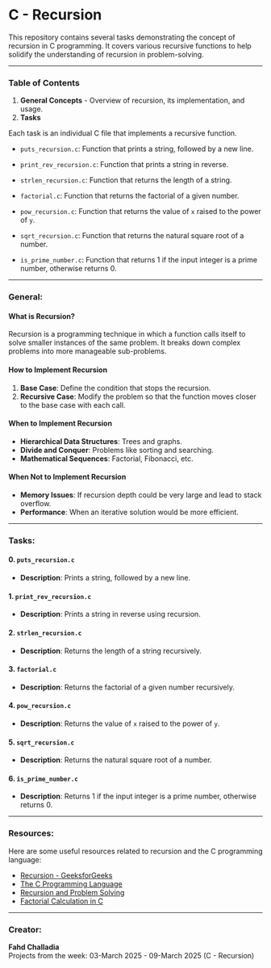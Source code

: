 # C - Recursion
This repository contains several tasks demonstrating the concept of recursion in C programming. It covers various recursive functions to help solidify the understanding of recursion in problem-solving.

---

### Table of Contents
1. **General Concepts** - Overview of recursion, its implementation, and usage.
2. **Tasks** 

Each task is an individual C file that implements a recursive function.

- `puts_recursion.c`: 
  Function that prints a string, followed by a new line.

- `print_rev_recursion.c`: 
  Function that prints a string in reverse.

- `strlen_recursion.c`: 
  Function that returns the length of a string.

- `factorial.c`: 
  Function that returns the factorial of a given number.

- `pow_recursion.c`: 
  Function that returns the value of `x` raised to the power of `y`.

- `sqrt_recursion.c`: 
  Function that returns the natural square root of a number.

- `is_prime_number.c`: 
  Function that returns 1 if the input integer is a prime number, otherwise returns 0.

---

### General:

#### What is Recursion?
Recursion is a programming technique in which a function calls itself to solve smaller instances of the same problem. It breaks down complex problems into more manageable sub-problems.

#### How to Implement Recursion
1. **Base Case**: Define the condition that stops the recursion.
2. **Recursive Case**: Modify the problem so that the function moves closer to the base case with each call.

#### When to Implement Recursion
- **Hierarchical Data Structures**: Trees and graphs.
- **Divide and Conquer**: Problems like sorting and searching.
- **Mathematical Sequences**: Factorial, Fibonacci, etc.

#### When Not to Implement Recursion
- **Memory Issues**: If recursion depth could be very large and lead to stack overflow.
- **Performance**: When an iterative solution would be more efficient.

---

### Tasks:

#### 0. `puts_recursion.c`
- **Description**: Prints a string, followed by a new line.


#### 1. `print_rev_recursion.c`
- **Description**: Prints a string in reverse using recursion.


#### 2. `strlen_recursion.c`
- **Description**: Returns the length of a string recursively.


#### 3. `factorial.c`
- **Description**: Returns the factorial of a given number recursively.


#### 4. `pow_recursion.c`
- **Description**: Returns the value of `x` raised to the power of `y`.


#### 5. `sqrt_recursion.c`
- **Description**: Returns the natural square root of a number.


#### 6. `is_prime_number.c`
- **Description**: Returns 1 if the input integer is a prime number, otherwise returns 0.


---

### Resources:

Here are some useful resources related to recursion and the C programming language:

- [Recursion - GeeksforGeeks](https://www.geeksforgeeks.org/recursion/)
- [The C Programming Language](https://www.tutorialspoint.com/cprogramming/)
- [Recursion and Problem Solving](https://www.freecodecamp.org/news/recursion-in-programming/)
- [Factorial Calculation in C](https://www.programiz.com/c-programming/examples/factorial)

---

### Creator:

**Fahd Challadia**  
Projects from the week: 03-March 2025 - 09-March 2025 (C - Recursion)
